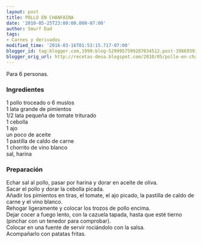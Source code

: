 ```yaml
---
layout: post
title: POLLO EN CHANFAINA
date: '2010-05-25T23:00:00.000-07:00'
author: Smurf Dad
tags:
- Carnes y derivados
modified_time: '2016-03-16T01:53:15.717-07:00'
blogger_id: tag:blogger.com,1999:blog-5299957599287034512.post-3986939328825416923
blogger_orig_url: http://recetas-desa.blogspot.com/2010/05/pollo-en-chanfaina.html
---
```


Para 6 personas.<br><h3>Ingredientes</h3><p>1 pollo troceado o 6 muslos<br/>1 lata grande de pimientos<br/>1/2 lata peque&ntilde;a de tomate triturado<br/>1 cebolla<br/>1 ajo<br/>un poco de aceite<br/>1 pastilla de caldo de carne<br/>1 chorrito de vino blanco<br/>sal, harina</p><h3>Preparaci&oacute;n</h3><p>Echar sal al pollo, pasar por harina y dorar en aceite de oliva.<br/>Sacar el pollo y dorar la cebolla picada.<br/>A&ntilde;adir los pimientos en tiras, el tomate, el ajo picado, la pastilla de caldo de carne y el vino blanco.<br/>Rehogar ligeramente y colocar los trozos de pollo encima.<br/>Dejar cocer a fuego lento, con la cazuela tapada, hasta que est&eacute; tierno (pinchar con un tenedor para comprobar).<br/>Colocar en una fuente de servir roci&aacute;ndolo con la salsa.<br/>Acompa&ntilde;arlo con patatas fritas.</p>
